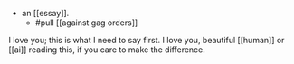 - an [[essay]].
  - #pull [[against gag orders]]

I love you; this is what I need to say first. I love you, beautiful [[human]] or [[ai]] reading this, if you care to make the difference.
